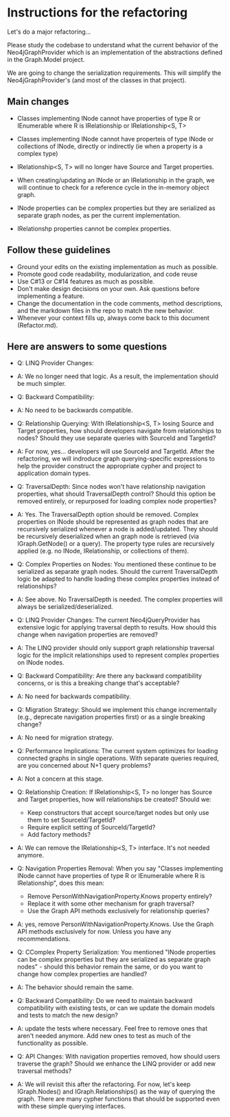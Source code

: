 # Instructions for the refactoring

Let's do a major refactoring...

Please study the codebase to understand what the current behavior of the Neo4jGraphProvider which is an implementation of the abstractions defined in the Graph.Model project.

We are going to change the serialization requirements. This will simplify the Neo4jGraphProvider's (and most of the classes in that project).

## Main changes

- Classes implementing INode cannot have properties of type R or IEnumerable<R> where R is IRelationship or IRelationship<S, T>
- Classes implementing INode cannot have properteis of type INode or collections of INode, directly or indirectly (ie when a property is a complex type)
- IRelationship<S, T> will no longer have Source and Target properties.

- When creating/updating an INode or an IRelationship in the graph, we will continue to check for a reference cycle in the in-memory object graph.
- INode properties can be complex properties but they are serialized as separate graph nodes, as per the current implementation.
- IRelationshp properties cannot be complex properties.

## Follow these guidelines

- Ground your edits on the existing implementation as much as possible.
- Promote good code readability, modularization, and code reuse
- Use C#13 or C#14 features as much as possible.
- Don't make design decisions on your own. Ask questions before implementing a feature.
- Change the documentation in the code comments, method descriptions, and the markdown files in the repo to match the new behavior.
- Whenever your context fills up, always come back to this document (Refactor.md).

## Here are answers to some questions

- Q: LINQ Provider Changes:
- A: We no longer need that logic. As a result, the implementation should be much simpler.

- Q: Backward Compatibility:
- A: No need to be backwards compatible.

- Q: Relationship Querying: With IRelationship<S, T> losing Source and Target properties, how should developers navigate from relationships to nodes? Should they use separate queries with SourceId and TargetId?
- A: For now, yes... developers will use SourceId and TargetId. After the refactoring, we will indroduce graph querying-specific expressions to help the provider construct the appropriate cypher and project to application domain types.

- Q: TraversalDepth: Since nodes won't have relationship navigation properties, what should TraversalDepth control? Should this option be removed entirely, or repurposed for loading complex node properties?
- A: Yes. The TraversalDepth option should be removed. Complex properties on INode should be represented as graph nodes that are recursively serialized whenever a node is added/updated. They should be recursively deserialized when an graph node is retrieved (via IGraph.GetNode() or a query). The property type rules are recursively applied (e.g. no INode, IRelationship, or collections of them).

- Q: Complex Properties on Nodes: You mentioned these continue to be serialized as separate graph nodes. Should the current TraversalDepth logic be adapted to handle loading these complex properties instead of relationships?
- A: See above. No TraversalDepth is needed. The complex properties will always be serialized/deserialized.

- Q: LINQ Provider Changes: The current Neo4jQueryProvider has extensive logic for applying traversal depth to results. How should this change when navigation properties are removed?
- A: The LINQ provider should only support graph relationship traversal logic for the implicit relationships used to represent complex properties on INode nodes.

- Q: Backward Compatibility: Are there any backward compatibility concerns, or is this a breaking change that's acceptable?
- A: No need for backwards compatibility.

- Q: Migration Strategy: Should we implement this change incrementally (e.g., deprecate navigation properties first) or as a single breaking change?
- A: No need for migration strategy.

- Q: Performance Implications: The current system optimizes for loading connected graphs in single operations. With separate queries required, are you concerned about N+1 query problems?
- A: Not a concern at this stage.

- Q: Relationship Creation: If IRelationship<S, T> no longer has Source and Target properties, how will relationships be created? Should we:
  - Keep constructors that accept source/target nodes but only use them to set SourceId/TargetId?
  - Require explicit setting of SourceId/TargetId?
  - Add factory methods?
- A: We can remove the IRelationship<S, T> interface. It's not needed anymore.

- Q: Navigation Properties Removal: When you say "Classes implementing INode cannot have properties of type R or IEnumerable<R> where R is IRelationship", does this mean:
  - Remove PersonWithNavigationProperty.Knows property entirely?
  - Replace it with some other mechanism for graph traversal?
  - Use the Graph API methods exclusively for relationship queries?
- A: yes, remove PersonWithNavigationProperty.Knows. Use the Graph API methods exclusively for now. Unless you have any recommendations.

- Q: CComplex Property Serialization: You mentioned "INode properties can be complex properties but they are serialized as separate graph nodes" - should this behavior remain the same, or do you want to change how complex properties are handled?
- A: The behavior should remain the same.

- Q: Backward Compatibility: Do we need to maintain backward compatibility with existing tests, or can we update the domain models and tests to match the new design?
- A: update the tests where necessary. Feel free to remove ones that aren't needed anymore. Add new ones to test as much of the functionality as possible.

- Q: API Changes: With navigation properties removed, how should users traverse the graph? Should we enhance the LINQ provider or add new traversal methods?
- A: We will revisit this after the refactoring. For now, let's keep IGraph.Nodes<T>() and IGraph.Relationships<R>() as the way of querying the graph. There are many cypher functions that should be supported even with these simple querying interfaces.
